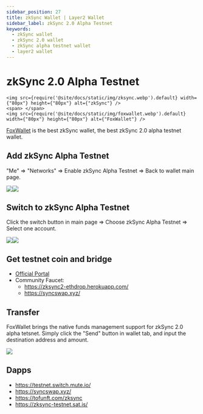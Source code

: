 ```yaml
---
sidebar_position: 27
title: zkSync Wallet | Layer2 Wallet
sidebar_label: zkSync 2.0 Alpha Testnet
keywords:
  - zkSync wallet
  - zkSync 2.0 wallet
  - zkSync alpha testnet wallet
  - layer2 wallet
---
```


# zkSync 2.0 Alpha Testnet
```mdx-code-block
<img src={require('@site/docs/static/img/zksync.webp').default} width={"80px"} height={"80px"} alt={"zkSync"} />
<span> </span>
<img src={require('@site/docs/static/img/foxwallet.webp').default} width={"80px"} height={"80px"} alt={"FoxWallet"} />
```
[FoxWallet](https://foxwallet.com) is the best zkSync wallet, the best zkSync 2.0 alpha testnet wallet.

## Add zkSync Alpha Testnet

"Me" => "Networks" => Enable zkSync Alpha Testnet => Back to wallet main page.

![](../img/manage-eth-rpc.webp)![](../img/add-zksync-alpha-testnet.webp)

## Switch to zkSync Alpha Testnet

Click the switch button in main page => Choose zkSync Alpha Testnet => Select one account.

![](../img/switch-entrance.webp)![](../img/switch-zksync-alpha-testnet.webp)

## Get testnet coin and bridge

* [Official Portal](https://portal.zksync.io/)
* Community Faucet:
  * https://zksync2-ethdrop.herokuapp.com/
  * https://syncswap.xyz/


## Transfer

FoxWallet brings the native funds management support for zkSync 2.0 alpha tetsnet. Simply click the "Send" button in wallet tab, and input the destination address and amount.

![](../img/zksync-transfer.webp)

## Dapps

* https://testnet.switch.mute.io/
* https://syncswap.xyz/
* https://tofunft.com/zksync
* https://zksync-testnet.sat.is/